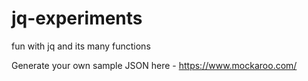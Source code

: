 # jq-experiments

fun with jq and its many functions

Generate your own sample JSON here - https://www.mockaroo.com/
